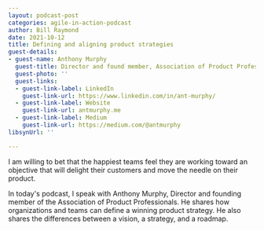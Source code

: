 ```yaml
---
layout: podcast-post
categories: agile-in-action-podcast
author: Bill Raymond
date: 2021-10-12
title: Defining and aligning product strategies
guest-details:
- guest-name: Anthony Murphy
  guest-title: Director and found member, Association of Product Professionals
  guest-photo: ''
  guest-links:
  - guest-link-label: LinkedIn
    guest-link-url: https://www.linkedin.com/in/ant-murphy/
  - guest-link-label: Website
    guest-link-url: antmurphy.me
  - guest-link-label: Medium
    guest-link-url: https://medium.com/@antmurphy
libsynUrl: ''

---
```

I am willing to bet that the happiest teams feel they are working toward an objective that will delight their customers and move the needle on their product.

In today's podcast, I speak with Anthony Murphy, Director and founding member of the Association of Product Professionals. He shares how organizations and teams can define a winning product strategy. He also shares the differences between a vision, a strategy, and a roadmap.